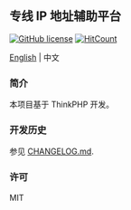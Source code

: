 ## 专线 IP 地址辅助平台

[![GitHub license](https://img.shields.io/github/license/thianda91/zx_fuzhu)](https://github.com/thianda91/zx_fuzhu/blob/master/LICENSE)  [![HitCount](http://hits.dwyl.io/thianda91/zx_fuzhu.svg)](http://hits.dwyl.io/thianda91/zx_fuzhu)

[English](README.md) | 中文

### 简介

本项目基于 ThinkPHP 开发。

### 开发历史

参见 [CHANGELOG.md](CHANGELOG.md).

### 许可

MIT